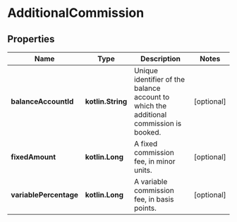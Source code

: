 
# AdditionalCommission

## Properties
Name | Type | Description | Notes
------------ | ------------- | ------------- | -------------
**balanceAccountId** | **kotlin.String** | Unique identifier of the balance account to which the additional commission is booked. |  [optional]
**fixedAmount** | **kotlin.Long** | A fixed commission fee, in minor units. |  [optional]
**variablePercentage** | **kotlin.Long** | A variable commission fee, in basis points. |  [optional]



